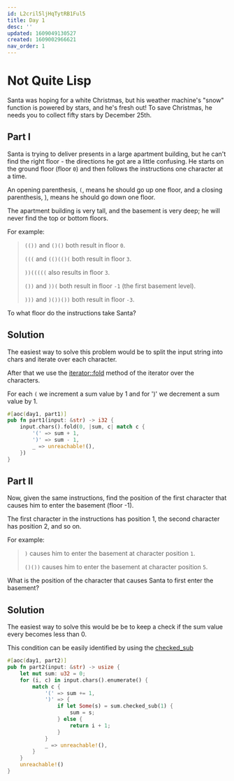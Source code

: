 ```yaml
---
id: L2cril5ljHqTytRB1Ful5
title: Day 1
desc: ''
updated: 1609049130527
created: 1609002966621
nav_order: 1
---
```


# Not Quite Lisp

Santa was hoping for a white Christmas, but his weather machine's "snow" function is powered by stars, and he's fresh out! To save Christmas, he needs you to collect fifty stars by December 25th.

## Part I
Santa is trying to deliver presents in a large apartment building, but he can't find the right floor - the directions he got are a little confusing.
 He starts on the ground floor (floor `0`) and then follows the instructions one character at a time.

An opening parenthesis, `(`, means he should go up one floor, and a closing parenthesis, ), means he should go down one floor.

The apartment building is very tall, and the basement is very deep; he will never find the top or bottom floors.

For example:
> `(())` and `()()` both result in floor `0`.
>
>`(((` and `(()(()(` both result in floor `3`.
>
>`))(((((` also results in floor `3`.
>
>`())` and `))(` both result in floor `-1` (the first basement
level).
>
>`)))` and `)())())` both result in floor `-3`.


To what floor do the instructions take Santa?

## Solution

The easiest way to solve this problem would be to split the input string into chars and iterate over each character.

After that we use the [iterator::fold](https://doc.rust-lang.org/std/iter/trait.Iterator.html#method.fold) method of the iterator over the characters.

For each `(` we increment a sum value by 1 and for ')' we decrement a sum value by 1.
```rust
#[aoc(day1, part1)]
pub fn part1(input: &str) -> i32 {
    input.chars().fold(0, |sum, c| match c {
        '(' => sum + 1,
        ')' => sum - 1,
        _ => unreachable!(),
    })
}
```

## Part II

Now, given the same instructions, find the position of the first character that causes him to enter the basement (floor -1).

 The first character in the instructions has position 1, the second character has position 2, and so on.

For example:

> `)` causes him to enter the basement at character position `1`.
>
> `()())` causes him to enter the basement at character position `5`.

What is the position of the character that causes Santa to first enter the basement?

## Solution
The easiest way to solve this would be be to keep a check if the sum value every becomes less than 0.

This condition can be easily identified by using the [checked_sub](https://doc.rust-lang.org/std/primitive.isize.html#method.checked_sub)
```rust
#[aoc(day1, part2)]
pub fn part2(input: &str) -> usize {
    let mut sum: u32 = 0;
    for (i, c) in input.chars().enumerate() {
        match c {
            '(' => sum += 1,
            ')' => {
                if let Some(s) = sum.checked_sub(1) {
                    sum = s;
                } else {
                    return i + 1;
                }
            }
            _ => unreachable!(),
        }
    }
    unreachable!()
}
```
